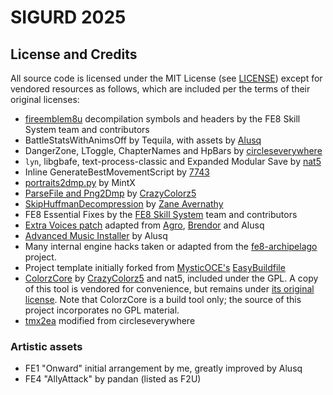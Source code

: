 # SIGURD 2025

## License and Credits

All source code is licensed under the MIT License (see [LICENSE](LICENSE))
except for vendored resources as follows, which are included per the terms of
their original licenses:

- [fireemblem8u](https://github.com/FireEmblemUniverse/fireemblem8u)
  decompilation symbols and headers by the FE8 Skill System team and contributors
- BattleStatsWithAnimsOff by Tequila, with assets by [Alusq](https://feuniverse.us/u/alusq/summary)
- DangerZone, LToggle, ChapterNames and HpBars by [circleseverywhere](https://github.com/boviex)
- `lyn`, libgbafe, text-process-classic and Expanded Modular Save by
  [nat5](https://github.com/StanHash/)
- Inline GenerateBestMovementScript by [7743](https://github.com/FEBuilderGBA/FEBuilderGBA)
- [portraits2dmp.py](https://feuniverse.us/t/the-portrait-formatter-no-one-was-asking-for/13910)
  by MintX
- [ParseFile and Png2Dmp](https://github.com/FireEmblemUniverse/EAFormattingSuite) by [CrazyColorz5](https://github.com/Crazycolorz5)
- [SkipHuffmanDecompression](https://github.com/ZaneAvernathy/Rewrite) by [Zane Avernathy](https://github.com/ZaneAvernathy)
- FE8 Essential Fixes by the [FE8 Skill System](https://github.com/FireEmblemUniverse/SkillSystem_FE8/) team and contributors
- [Extra Voices patch](https://feuniverse.us/t/advanced-music-installer/6450) adapted from [Agro](https://feuniverse.us/u/agro/summary), [Brendor](https://feuniverse.us/u/brendor/summary) and Alusq
- [Advanced Music Installer](https://feuniverse.us/t/advanced-music-installer/6450) by Alusq
- Many internal engine hacks taken or adapted from the [fe8-archipelago](https://github.com/CT075/fe8-archipelago) project.
- Project template initially forked from [MysticOCE's](https://github.com/MysticOCE)
  [EasyBuildfile](https://github.com/MysticOCE/EasyBuildfile)
- [ColorzCore](https://github.com/FireEmblemUniverse/ColorzCore/tree) by
  [CrazyColorz5](https://github.com/CrazyColorz5) and nat5, included under the GPL. A copy of this tool is
  vendored for convenience, but remains under [its original license](bin/ColorzCore/LICENSE).
  Note that ColorzCore is a build tool only; the source of this project
  incorporates no GPL material.
- [tmx2ea](https://feuniverse.us/t/tmx2ea-v2-0-released-insert-tiled-maps-using-event-assembler/1830) modified from circleseverywhere

### Artistic assets

- FE1 "Onward" initial arrangement by me, greatly improved by Alusq
- FE4 "AllyAttack" by pandan (listed as F2U)
